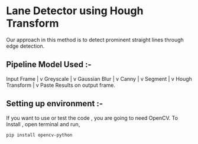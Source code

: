 # Lane Detector using Hough Transform

Our approach in this method is to detect prominent straight lines through edge detection.

## Pipeline Model Used :-

Input Frame 
     |
     v
Greyscale
     |
     v
Gaussian Blur
     |
     v
Canny
     |
     v
Segment
     |
     v
Hough Transform
     |
     v
Paste Results on output frame.

## Setting up environment :-

If you want to use or test the code , you are going to need OpenCV. To Install , open terminal and run,
```
pip install opencv-python
```





